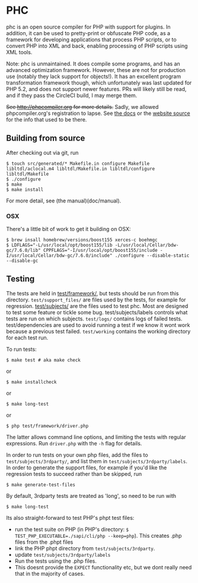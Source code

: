# PHC

phc is an open source compiler for PHP with support for plugins. In addition, it
can be used to pretty-print or obfuscate PHP code, as a framework for developing
applications that process PHP scripts, or to convert PHP into XML and back,
enabling processing of PHP scripts using XML tools.

Note: phc is unmaintained. It does compile some programs, and has an advanced
optimization framework. However, these are not for production use (notably they
lack support for objects!). It has an excellent program transformation framework
though, which unfortunately was last updated for PHP 5.2, and does not support
newer features. PRs will likely still be read, and if they pass the CircleCI
build, I may merge them.

~~See http://phpcompiler.org for more details.~~ Sadly, we allowed
phpcompiler.org's registration to lapse. See [the docs](doc) or
the [website source](https://github.com/pbiggar/phpcompiler.org) for the info
that used to be there.



## Building from source

After checking out via git, run

	$ touch src/generated/* Makefile.in configure Makefile libltdl/aclocal.m4 libltdl/Makefile.in libltdl/configure libltdl/Makefile
	$ ./configure
	$ make
	$ make install

For more detail, see (the manual)(doc/manual).

### OSX

There's a little bit of work to get it building on OSX:

    $ brew insall homebrew/versions/boost155 xerces-c boehmgc
    $ LDFLAGS="-L/usr/local/opt/boost155/lib -L/usr/local/Cellar/bdw-gc/7.6.0/lib" CPPFLAGS="-I/usr/local/opt/boost155/include -I/usr/local/Cellar/bdw-gc/7.6.0/include" ./configure --disable-static --disable-gc
    



## Testing

The tests are held in [test/framework/](test/framework), but tests should be run
from this directory. `test/support_files/` are files used by the tests, for
example for regression. [test/subjects/](test/subjects) are the files used to
test phc. Most are designed to test some feature or tickle some bug.
test/subjects/labels controls what tests are run on which subjects. `test/logs/`
contains logs of failed tests. test/dependencies are used to avoid running a
test if we know it wont work because a previous test failed. `test/working`
contains the working directory for each test run.

To run tests:

	$ make test # aka make check

or

	$ make installcheck

or

	$ make long-test

or

	$ php test/framework/driver.php

The latter allows command line options, and limiting the tests with regular
expressions. Run `driver.php` with the `-h` flag for details.

In order to run tests on your own php files, add the files to
`test/subjects/3rdparty/`, and list them in `test/subjects/3rdparty/labels`. In
order to generate the support files, for example if you'd like the regression
tests to succeed rather than be skipped, run

	$ make generate-test-files

By default, 3rdparty tests are treated as 'long', so need to be run with

	$ make long-test

Its also straight-forward to test PHP's phpt test files:

- run the test suite on PHP (in PHP's directory: `$ TEST_PHP_EXECUTABLE=./sapi/cli/php --keep=php`). This creates .php files from the .phpt files
- link the PHP phpt directory from `test/subjects/3rdparty`.
- update `test/subjects/3rdparty/labels`
- Run the tests using the .php files.
- This doesnt provide the `EXPECT` functionality etc, but we dont really need that in the majority of cases.
